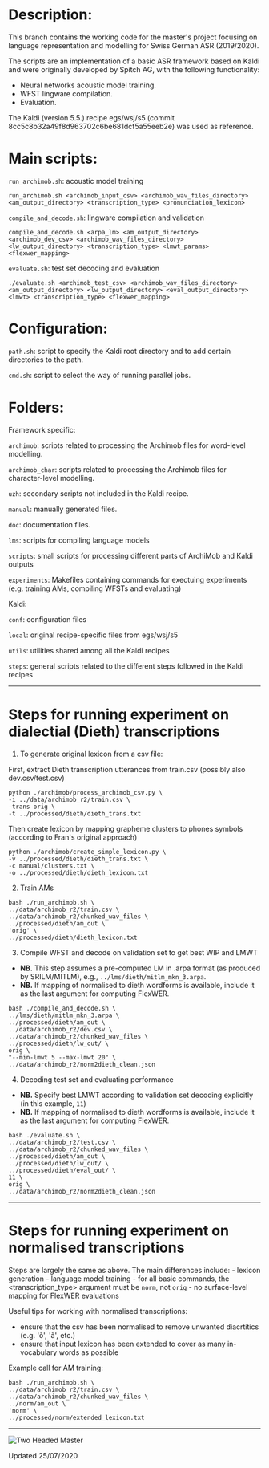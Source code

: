 
# Description:

This branch contains the working code for the master's project focusing on language representation and modelling for Swiss German ASR (2019/2020).

The scripts are an implementation of a basic ASR framework based on Kaldi and were originally developed by Spitch AG, with the following functionality:

- Neural networks acoustic model training.
- WFST lingware compilation.
- Evaluation.

The Kaldi (version 5.5.) recipe egs/wsj/s5 (commit 8cc5c8b32a49f8d963702c6be681dcf5a55eeb2e) was used as reference.

# Main scripts:

`run_archimob.sh`: acoustic model training

```
run_archimob.sh <archimob_input_csv> <archimob_wav_files_directory> <am_output_directory> <transcription_type> <pronunciation_lexicon>
```

`compile_and_decode.sh`: lingware compilation and validation

```
compile_and_decode.sh <arpa_lm> <am_output_directory> <archimob_dev_csv> <archimob_wav_files_directory> <lw_output_directory> <transcription_type> <lmwt_params> <flexwer_mapping>
```

`evaluate.sh`: test set decoding and evaluation

```
./evaluate.sh <archimob_test_csv> <archimob_wav_files_directory> <am_output_directory> <lw_output_directory> <eval_output_directory> <lmwt> <transcription_type> <flexwer_mapping>
```

# Configuration:

`path.sh`: script to specify the Kaldi root directory and to add certain directories to the path.

`cmd.sh`: script to select the way of running parallel jobs.

# Folders:

Framework specific:

`archimob`: scripts related to processing the Archimob files for word-level modelling.

`archimob_char`: scripts related to processing the Archimob files for character-level modelling.

`uzh`: secondary scripts not included in the Kaldi recipe.

`manual`: manually generated files.

`doc`: documentation files.

`lms`: scripts for compiling language models

`scripts`: small scripts for processing different parts of ArchiMob and Kaldi outputs

`experiments`: Makefiles containing commands for exectuing experiments (e.g. training AMs, compiling WFSTs and evaluating)

Kaldi:

`conf`: configuration files

`local`: original recipe-specific files from egs/wsj/s5

`utils`: utilities shared among all the Kaldi recipes

`steps`: general scripts related to the different steps followed in the Kaldi recipes

---

# Steps for running experiment on dialectial (Dieth) transcriptions

1. To generate original lexicon from a csv file:

First, extract Dieth transcription utterances from train.csv (possibly also dev.csv/test.csv)

```
python ./archimob/process_archimob_csv.py \
-i ../data/archimob_r2/train.csv \
-trans orig \
-t ../processed/dieth/dieth_trans.txt
```

Then create lexicon by mapping grapheme clusters to phones symbols (according to Fran's original approach)

```
python ./archimob/create_simple_lexicon.py \
-v ../processed/dieth/dieth_trans.txt \
-c manual/clusters.txt \
-o ../processed/dieth/dieth_lexicon.txt
```

2. Train AMs

```
bash ./run_archimob.sh \
../data/archimob_r2/train.csv \
../data/archimob_r2/chunked_wav_files \
../processed/dieth/am_out \
'orig' \
../processed/dieth/dieth_lexicon.txt
```

3. Compile WFST and decode on validation set to get best WIP and LMWT

- **NB.** This step assumes a pre-computed LM in .arpa format (as produced by SRILM/MITLM), e.g., `../lms/dieth/mitlm_mkn_3.arpa`.
- **NB.** If mapping of normalised to dieth wordforms is available, include it as the last argument for computing FlexWER.

```
bash ./compile_and_decode.sh \
../lms/dieth/mitlm_mkn_3.arpa \
../processed/dieth/am_out \
../data/archimob_r2/dev.csv \
../data/archimob_r2/chunked_wav_files \
../processed/dieth/lw_out/ \
orig \
"--min-lmwt 5 --max-lmwt 20" \
../data/archimob_r2/norm2dieth_clean.json
```

4. Decoding test set and evaluating performance

- **NB.** Specify best LMWT according to validation set decoding explicitly (in this example, `11`)
- **NB.** If mapping of normalised to dieth wordforms is available, include it as the last argument for computing FlexWER.

```
bash ./evaluate.sh \
../data/archimob_r2/test.csv \
../data/archimob_r2/chunked_wav_files \
../processed/dieth/am_out \
../processed/dieth/lw_out/ \
../processed/dieth/eval_out/ \
11 \
orig \
../data/archimob_r2/norm2dieth_clean.json
```

----

# Steps for running experiment on normalised transcriptions

Steps are largely the same as above. The main differences include: 
	- lexicon generation
	- language model training 
	- for all basic commands, the <transcription_type> argument must be `norm`, not `orig`
	- no surface-level mapping for FlexWER evaluations

Useful tips for working with normalised transcriptions:
- ensure that the csv has been normalised to remove unwanted diacrtitics (e.g. 'õ', 'ã', etc.) 
- ensure that input lexicon has been extended to cover as many in-vocabulary words as possible

Example call for AM training:

```
bash ./run_archimob.sh \
../data/archimob_r2/train.csv \
../data/archimob_r2/chunked_wav_files \
../norm/am_out \
'norm' \
../processed/norm/extended_lexicon.txt
```

---

![Two Headed Master](https://vignette.wikia.nocookie.net/muppet/images/d/d8/Tumblr-Two-HeadedMonster.png/revision/latest?cb=20111115223501)


Updated 25/07/2020
